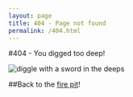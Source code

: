 ```yaml
---
layout: page
title: 404 - Page not found
permalink: /404.html
---
```


#404 - You digged too deep!

![diggle with a sword in the deeps][logo]

##Back to the [fire pit](https://digglesmods.github.io/DigglesModManager/)!

[logo]: http://i.imgur.com/FeQQQsp.png "diggles with a sword in the deeps"